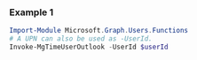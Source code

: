 ### Example 1
```powershell
Import-Module Microsoft.Graph.Users.Functions
# A UPN can also be used as -UserId.
Invoke-MgTimeUserOutlook -UserId $userId
```
